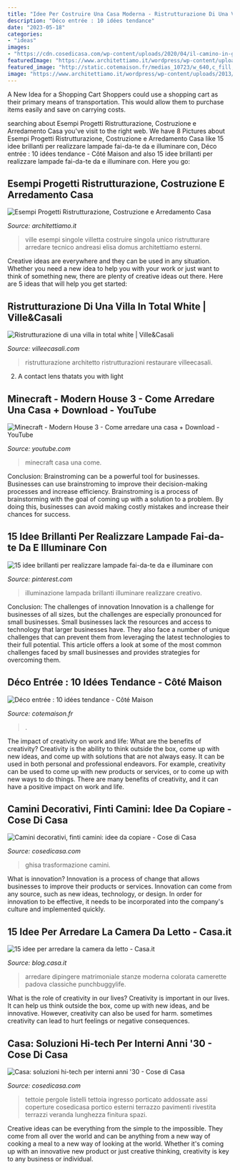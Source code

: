 ```yaml
---
title: "Idee Per Costruire Una Casa Moderna - Ristrutturazione Di Una Villa In Total White"
description: "Déco entrée : 10 idées tendance"
date: "2023-05-18"
categories:
- "ideas"
images:
- "https://cdn.cosedicasa.com/wp-content/uploads/2020/04/il-camino-in-ghisa-prima.jpg"
featuredImage: "https://www.architettiamo.it/wordpress/wp-content/uploads/2013/09/villa-mashi-esterni-4.jpg"
featured_image: "http://static.cotemaison.fr/medias_10723/w_640,c_fill,g_north/une-entree-a-la-deco-sobre-et-epuree_5490414.jpg"
image: "https://www.architettiamo.it/wordpress/wp-content/uploads/2013/09/villa-mashi-esterni-4.jpg"
---
```



A New Idea for a Shopping Cart
Shoppers could use a shopping cart as their primary means of transportation. This would allow them to purchase items easily and save on carrying costs.

	

		
searching about Esempi Progetti Ristrutturazione, Costruzione e Arredamento Casa you've visit to the right web. We have 8 Pictures about Esempi Progetti Ristrutturazione, Costruzione e Arredamento Casa like 15 idee brillanti per realizzare lampade fai-da-te da e illuminare con, Déco entrée : 10 idées tendance - Côté Maison and also 15 idee brillanti per realizzare lampade fai-da-te da e illuminare con. Here you go:
		
    
## Esempi Progetti Ristrutturazione, Costruzione E Arredamento Casa

<img loading=lazy src="https://www.architettiamo.it/wordpress/wp-content/uploads/2013/09/villa-mashi-esterni-4.jpg" onerror="this.onerror=null;this.src='https://tse2.mm.bing.net/th?id=OIP.oX-cl7fnP4_IITnYRWX3AQHaD-&amp;pid=15.1';" alt="Esempi Progetti Ristrutturazione, Costruzione e Arredamento Casa">

_Source: architettiamo.it_

>ville esempi singole villetta costruire singola unico ristrutturare arredare tecnico andreasi elisa domus architettiamo esterni. 

	

Creative ideas are everywhere and they can be used in any situation. Whether you need a new idea to help you with your work or just want to think of something new, there are plenty of creative ideas out there. Here are 5 ideas that will help you get started: 

    
## Ristrutturazione Di Una Villa In Total White | Ville&amp;Casali

<img loading=lazy src="https://www.villeecasali.com/wp-content/uploads/2016/07/Ristrutturazione-di-una-villa-1.jpg" onerror="this.onerror=null;this.src='https://tse3.mm.bing.net/th?id=OIP.URz4Yy69vZHTTAMZf_O-BAHaEx&amp;pid=15.1';" alt="Ristrutturazione di una villa in total white | Ville&amp;Casali">

_Source: villeecasali.com_

>ristrutturazione architetto ristrutturazioni restaurare villeecasali. 

	

2. A contact lens thatats you with light

    
## Minecraft - Modern House 3 - Come Arredare Una Casa + Download - YouTube

<img loading=lazy src="https://i.ytimg.com/vi/t4wyDHoVNWA/maxresdefault.jpg" onerror="this.onerror=null;this.src='https://tse4.mm.bing.net/th?id=OIP.5yV08psN2mxAsgnVzI78IwHaEK&amp;pid=15.1';" alt="Minecraft - Modern House 3 - Come arredare una casa + Download - YouTube">

_Source: youtube.com_

>minecraft casa una come. 

	

Conclusion: Brainstroming can be a powerful tool for businesses.
Businesses can use brainstroming to improve their decision-making processes and increase efficiency. Brainstroming is a process of brainstorming with the goal of coming up with a solution to a problem. By doing this, businesses can avoid making costly mistakes and increase their chances for success.

    
## 15 Idee Brillanti Per Realizzare Lampade Fai-da-te Da E Illuminare Con

<img loading=lazy src="https://i.pinimg.com/originals/78/2a/bd/782abd7d4ef50c29294126be4da3c867.jpg" onerror="this.onerror=null;this.src='https://tse2.mm.bing.net/th?id=OIP.EOtBkrfAbD_2XOqJvnGlMwHaJ4&amp;pid=15.1';" alt="15 idee brillanti per realizzare lampade fai-da-te da e illuminare con">

_Source: pinterest.com_

>illuminazione lampada brillanti illuminare realizzare creativo. 

	

Conclusion: The challenges of innovation
Innovation is a challenge for businesses of all sizes, but the challenges are especially pronounced for small businesses. Small businesses lack the resources and access to technology that larger businesses have. They also face a number of unique challenges that can prevent them from leveraging the latest technologies to their full potential. This article offers a look at some of the most common challenges faced by small businesses and provides strategies for overcoming them.

    
## Déco Entrée : 10 Idées Tendance - Côté Maison

<img loading=lazy src="http://static.cotemaison.fr/medias_10723/w_640,c_fill,g_north/une-entree-a-la-deco-sobre-et-epuree_5490414.jpg" onerror="this.onerror=null;this.src='https://tse2.mm.bing.net/th?id=OIP.SZjAmFBgbtCwrWVfRJH93gHaJ3&amp;pid=15.1';" alt="Déco entrée : 10 idées tendance - Côté Maison">

_Source: cotemaison.fr_

>. 

	

The impact of creativity on work and life: What are the benefits of creativity?
Creativity is the ability to think outside the box, come up with new ideas, and come up with solutions that are not always easy. It can be used in both personal and professional endeavors. For example, creativity can be used to come up with new products or services, or to come up with new ways to do things. There are many benefits of creativity, and it can have a positive impact on work and life.

    
## Camini Decorativi, Finti Camini: Idee Da Copiare - Cose Di Casa

<img loading=lazy src="https://cdn.cosedicasa.com/wp-content/uploads/2020/04/il-camino-in-ghisa-prima.jpg" onerror="this.onerror=null;this.src='https://tse2.mm.bing.net/th?id=OIP.PrV8BXwtnY1LV-bPYsqrCQHaJ4&amp;pid=15.1';" alt="Camini decorativi, finti camini: idee da copiare - Cose di Casa">

_Source: cosedicasa.com_

>ghisa trasformazione camini. 

	

What is innovation?
Innovation is a process of change that allows businesses to improve their products or services. Innovation can come from any source, such as new ideas, technology, or design. In order for innovation to be effective, it needs to be incorporated into the company's culture and implemented quickly.

    
## 15 Idee Per Arredare La Camera Da Letto - Casa.it

<img loading=lazy src="https://blog.casa.it/wp-content/uploads/2015/09/camera_da_letto7.jpg" onerror="this.onerror=null;this.src='https://tse3.mm.bing.net/th?id=OIP.j8t1FLkU2QHhOvIh0Fcv4AHaFj&amp;pid=15.1';" alt="15 idee per arredare la camera da letto - Casa.it">

_Source: blog.casa.it_

>arredare dipingere matrimoniale stanze moderna colorata camerette padova classiche punchbuggylife. 

	

What is the role of creativity in our lives?
Creativity is important in our lives. It can help us think outside the box, come up with new ideas, and be innovative. However, creativity can also be used for harm. sometimes creativity can lead to hurt feelings or negative consequences.

    
## Casa: Soluzioni Hi-tech Per Interni Anni &#039;30 - Cose Di Casa

<img loading=lazy src="http://www.cosedicasa.com/wp-content/uploads/2013/09/pecchio-giusto-esterno.jpg" onerror="this.onerror=null;this.src='https://tse4.mm.bing.net/th?id=OIP.604UDNyYU-XNEUseiOjsaAHaJ4&amp;pid=15.1';" alt="Casa: soluzioni hi-tech per interni anni &#039;30 - Cose di Casa">

_Source: cosedicasa.com_

>tettoie pergole listelli tettoia ingresso porticato addossate assi coperture cosedicasa portico esterni terrazzo pavimenti rivestita terrazzi veranda lunghezza finitura spazi. 

	

Creative ideas can be everything from the simple to the impossible. They come from all over the world and can be anything from a new way of cooking a meal to a new way of looking at the world. Whether it's coming up with an innovative new product or just creative thinking, creativity is key to any business or individual.

